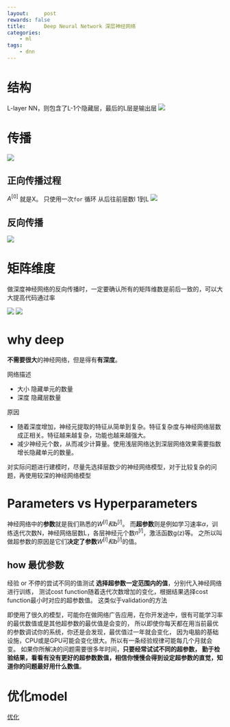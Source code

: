 ```yaml
---
layout:     post
rewards: false
title:      Deep Neural Network 深层神经网络
categories:
    - ml
tags:
    - dnn
---
```

# 结构
L-layer NN，则包含了L-1个隐藏层，最后的L层是输出层
![](https://ws2.sinaimg.cn/large/006tNc79gy1fvq8vr40idj316o0vcwlf.jpg)

# 传播
![](https://ws3.sinaimg.cn/large/006tNc79gy1fvqgpcpsvdj31kw0uu7hc.jpg)
## 正向传播过程
$A^{\lbrack0\rbrack}$ 就是X。 只使用一次`for` 循环 从后往前层数l 1到L
![](https://ws4.sinaimg.cn/large/006tNc79gy1fvq91hpkcjj31jc08saa5.jpg)

## 反向传播
![](https://ws3.sinaimg.cn/large/006tNc79gy1fvqg95eyhsj31bc13egn9.jpg)


# 矩阵维度
做深度神经网络的反向传播时，一定要确认所有的矩阵维数是前后一致的，可以大大提高代码通过率

<span class='gp-2'>
    <img src='https://ws4.sinaimg.cn/large/006tNc79gy1fvqe3tqfq1j31co0qswfx.jpg' />
    <img src='https://ws1.sinaimg.cn/large/006tNc79gy1fvqe60c0lmj31im0jqwfl.jpg' />
</span>


# why deep

**不需要很大**的神经网络，但是得有**有深度**。

网络描述
- 大小 隐藏单元的数量
- 深度 隐藏层数量   

原因
- 随着深度增加，神经元提取的特征从简单到复杂。特征复杂度与神经网络层数成正相关。特征越来越复杂，功能也越来越强大。
- 减少神经元个数，从而减少计算量。使用浅层网络达到深层网络效果需要指数增长隐藏单元的数量。

对实际问题进行建模时，尽量先选择层数少的神经网络模型，对于比较复杂的问题，再使用较深的神经网络模型

# Parameters vs Hyperparameters

神经网络中的**参数**就是我们熟悉的$W^{[l]}和b^{[l]}$。
而**超参数**则是例如学习速率$\alpha$，训练迭代次数N，神经网络层数L，各层神经元个数$n^{[l]}$，激活函数g(z)等。
之所以叫做超参数的原因是它们**决定了参数**$W^{[l]}和b^{[l]}$的值。

## how 最优参数
经验 or 不停的尝试不同的值测试
**选择超参数一定范围内的值**，分别代入神经网络进行训练，
测试cost function随着迭代次数增加的变化，根据结果选择cost function最小时对应的超参数值。
这类似于validation的方法

即使用了很久的模型，可能你在做网络广告应用，在你开发途中，很有可能学习率的最优数值或是其他超参数的最优值是会变的，
所以即使你每天都在用当前最优的参数调试你的系统，你还是会发现，最优值过一年就会变化，
因为电脑的基础设施，CPU或是GPU可能会变化很大。所以有一条经验规律可能每几个月就会变。
如果你所解决的问题需要很多年时间，**只要经常试试不同的超参数，
勤于检验结果，看看有没有更好的超参数数值，相信你慢慢会得到设定超参数的直觉，知道你的问题最好用什么数值**。


# 优化model
[优化](/blog/2018/09/29/NN优化/)
